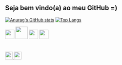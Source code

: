 ## Seja bem vindo(a) ao meu GitHub =)
[![Anurag's GitHub stats](https://github-readme-stats.vercel.app/api?username=james-saraiva&hide&theme=dark&show_icons=true&count_private=true)](https://github.com/anuraghazra/github-readme-stats) 
[![Top Langs](https://github-readme-stats.vercel.app/api/top-langs/?username=james-saraiva&layout=compact&theme=dark)](https://github.com/anuraghazra/github-readme-stats)


<i ><img height=30 src="https://cdn.jsdelivr.net/gh/devicons/devicon/icons/kotlin/kotlin-original.svg" /></i>
<i ><img height=40 src="https://cdn.jsdelivr.net/gh/devicons/devicon/icons/java/java-original.svg" /></i>
<i> <img height=30 src="https://cdn.jsdelivr.net/gh/devicons/devicon/icons/html5/html5-original.svg" /></i>
<i> <img height=30 src="https://cdn.jsdelivr.net/gh/devicons/devicon/icons/css3/css3-original.svg" /> </i>
#
<a href="https://www.linkedin.com/in/james-saraiva-5b9b62190/">
  <img height=25 src="https://img.shields.io/badge/LinkedIn-0077B5?style=for-the-badge&logo=linkedin&logoColor=white">
  
<a href="mailto: james.saraiva@etec.sp.gov.br">
  <img height=25 src="https://img.shields.io/badge/Microsoft_Outlook-0078D4?style=for-the-badge&logo=microsoft-outlook&logoColor=white">
 </a>
  
  






